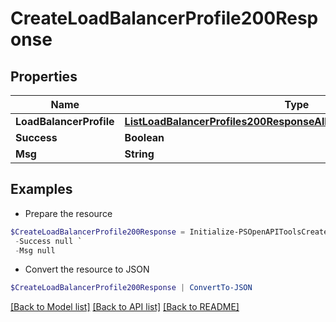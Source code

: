 # CreateLoadBalancerProfile200Response
## Properties

Name | Type | Description | Notes
------------ | ------------- | ------------- | -------------
**LoadBalancerProfile** | [**ListLoadBalancerProfiles200ResponseAllOfLoadBalancerProfilesInner**](ListLoadBalancerProfiles200ResponseAllOfLoadBalancerProfilesInner.md) |  | [optional] 
**Success** | **Boolean** |  | [optional] 
**Msg** | **String** |  | [optional] 

## Examples

- Prepare the resource
```powershell
$CreateLoadBalancerProfile200Response = Initialize-PSOpenAPIToolsCreateLoadBalancerProfile200Response  -LoadBalancerProfile null `
 -Success null `
 -Msg null
```

- Convert the resource to JSON
```powershell
$CreateLoadBalancerProfile200Response | ConvertTo-JSON
```

[[Back to Model list]](../README.md#documentation-for-models) [[Back to API list]](../README.md#documentation-for-api-endpoints) [[Back to README]](../README.md)

